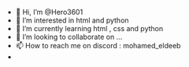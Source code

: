 - 👋 Hi, I’m @Hero3601
- 👀 I’m interested in html and python
- 🌱 I’m currently learning html , css and python
- 💞️ I’m looking to collaborate on ...
- 📫 How to reach me on discord : mohamed_eldeeb
- 

<!---
Hero3601/Hero3601 is a ✨ special ✨ repository because its `README.md` (this file) appears on your GitHub profile.
You can click the Preview link to take a look at your changes.
--->
